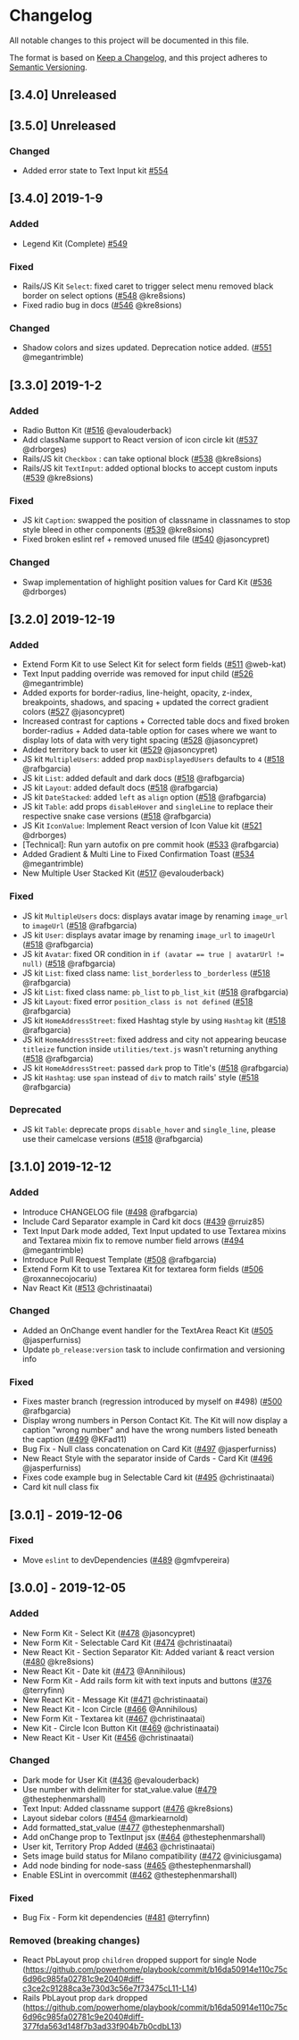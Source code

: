 # Changelog

All notable changes to this project will be documented in this file.

The format is based on [Keep a Changelog](https://keepachangelog.com/en/1.0.0/),
and this project adheres to [Semantic Versioning](https://semver.org/spec/v2.0.0.html).

## [3.4.0] Unreleased

## [3.5.0] Unreleased

### Changed
- Added error state to Text Input kit [#554](https://github.com/powerhome/playbook/pull/554)

## [3.4.0] 2019-1-9

### Added
- Legend Kit (Complete) [#549](https://github.com/powerhome/playbook/pull/549)

### Fixed
- Rails/JS Kit `Select`: fixed caret to trigger select menu removed black border on select options ([#548][] @kre8sions)
- Fixed radio bug in docs ([#546][] @kre8sions)

### Changed
- Shadow colors and sizes updated. Deprecation notice added. ([#551][] @megantrimble)


[#546]: https://github.com/powerhome/playbook/pull/546
[#548]: https://github.com/powerhome/playbook/pull/548
[#551]: https://github.com/powerhome/playbook/pull/551

## [3.3.0] 2019-1-2

### Added
- Radio Button Kit ([#516][] @evalouderback)
- Add className support to React version of icon circle kit ([#537][] @drborges)
- Rails/JS kit `Checkbox` : can take optional block ([#538][] @kre8sions)
- Rails/JS kit `TextInput`: added optional blocks to accept custom inputs ([#539][] @kre8sions)

### Fixed
- JS kit `Caption`: swapped the position of classname in classnames to stop style bleed in other components ([#539][] @kre8sions)
- Fixed broken eslint ref + removed unused file ([#540][] @jasoncypret)

### Changed
- Swap implementation of highlight position values for Card Kit ([#536][] @drborges)


[#516]: https://github.com/powerhome/playbook/pull/516
[#540]: https://github.com/powerhome/playbook/pull/540
[#536]: https://github.com/powerhome/playbook/pull/536
[#537]: https://github.com/powerhome/playbook/pull/537
[#538]: https://github.com/powerhome/playbook/pull/538
[#539]: https://github.com/powerhome/playbook/pull/539

## [3.2.0] 2019-12-19

### Added

- Extend Form Kit to use Select Kit for select form fields ([#511][] @web-kat)
- Text Input padding override was removed for input child ([#526][] @megantrimble)
- Added exports for border-radius, line-height, opacity, z-index, breakpoints, shadows, and spacing  + updated the correct gradient colors ([#527][] @jasoncypret)
- Increased contrast for captions + Corrected table docs and fixed broken border-radius + Added data-table option for cases where we want to display lots of data with very tight spacing ([#528][] @jasoncypret)
- Added territory back to user kit ([#529][] @jasoncypret)
- JS kit `MultipleUsers`: added prop `maxDisplayedUsers` defaults to `4` ([#518][] @rafbgarcia)
- JS kit `List`: added default and dark docs ([#518][] @rafbgarcia)
- JS kit `Layout`: added default docs ([#518][] @rafbgarcia)
- JS kit `DateStacked`: added `left` as `align` option ([#518][] @rafbgarcia)
- JS kit `Table`: add props `disableHover` and `singleLine` to replace their respective snake case versions ([#518][] @rafbgarcia)
- JS Kit `IconValue`: Implement React version of Icon Value kit ([#521][] @drborges)
- [Technical]: Run yarn autofix on pre commit hook ([#533][] @rafbgarcia)
- Added Gradient & Multi Line to Fixed Confirmation Toast ([#534][] @megantrimble)
- New Multiple User Stacked Kit ([#517][] @evalouderback)

[#511]: https://github.com/powerhome/playbook/pull/511
[#518]: https://github.com/powerhome/playbook/pull/518
[#526]: https://github.com/powerhome/playbook/pull/526
[#527]: https://github.com/powerhome/playbook/pull/527
[#528]: https://github.com/powerhome/playbook/pull/528
[#529]: https://github.com/powerhome/playbook/pull/529
[#521]: https://github.com/powerhome/playbook/pull/521
[#533]: https://github.com/powerhome/playbook/pull/533
[#534]: https://github.com/powerhome/playbook/pull/534
[#517]: https://github.com/powerhome/playbook/pull/517

### Fixed

- JS kit `MultipleUsers` docs: displays avatar image by renaming `image_url` to `imageUrl` ([#518][] @rafbgarcia)
- JS kit `User`: displays avatar image by renaming `image_url` to `imageUrl` ([#518][] @rafbgarcia)
- JS kit `Avatar`: fixed OR condition in `if (avatar == true | avatarUrl != null)` ([#518][] @rafbgarcia)
- JS kit `List`: fixed class name: `list_borderless` to `_borderless` ([#518][] @rafbgarcia)
- JS kit `List`: fixed class name: `pb_list` to `pb_list_kit` ([#518][] @rafbgarcia)
- JS kit `Layout`: fixed error `position_class is not defined` ([#518][] @rafbgarcia)
- JS kit `HomeAddressStreet`: fixed Hashtag style by using `Hashtag` kit ([#518][] @rafbgarcia)
- JS kit `HomeAddressStreet`: fixed address and city not appearing beucase `titleize` function inside `utilities/text.js` wasn't returning anything ([#518][] @rafbgarcia)
- JS kit `HomeAddressStreet`: passed `dark` prop to Title's ([#518][] @rafbgarcia)
- JS kit `Hashtag`: use `span` instead of `div` to match rails' style ([#518][] @rafbgarcia)

[#518]: https://github.com/powerhome/playbook/pull/518

### Deprecated

- JS kit `Table`: deprecate props `disable_hover` and `single_line`, please use their camelcase versions ([#518][] @rafbgarcia)

[#518]: https://github.com/powerhome/playbook/pull/518

## [3.1.0] 2019-12-12

### Added

- Introduce CHANGELOG file ([#498][] @rafbgarcia)
- Include Card Separator example in Card kit docs ([#439][] @rruiz85)
- Text Input Dark mode added, Text Input updated to use Textarea mixins and Textarea mixin fix to remove number field arrows ([#494][] @megantrimble)
- Introduce Pull Request Template ([#508][] @rafbgarcia)
- Extend Form Kit to use Textarea Kit for textarea form fields ([#506][] @roxannecojocariu)
- Nav React Kit ([#513][] @christinaatai)

[#498]: https://github.com/powerhome/playbook/pull/498
[#439]: https://github.com/powerhome/playbook/pull/439
[#494]: https://github.com/powerhome/playbook/pull/494
[#508]: https://github.com/powerhome/playbook/pull/508
[#506]: https://github.com/powerhome/playbook/pull/506
[#513]: https://github.com/powerhome/playbook/pull/513

### Changed

- Added an OnChange event handler for the TextArea React Kit ([#505][] @jasperfurniss)
- Update `pb_release:version` task to include confirmation and versioning info

[#505]: https://github.com/powerhome/playbook/pull/505
[#509]: https://github.com/powerhome/playbook/pull/509

### Fixed

- Fixes master branch (regression introduced by myself on #498) ([#500][] @rafbgarcia)
- Display wrong numbers in Person Contact Kit. The Kit will now display a caption "wrong number" and have the wrong numbers listed beneath the caption ([#499][] @KFad11)
- Bug Fix - Null class concatenation on Card Kit ([#497][] @jasperfurniss)
- New React Style with the separator inside of Cards - Card Kit ([#496][] @jasperfurniss)
- Fixes code example bug in Selectable Card kit ([#495][] @christinaatai)
- Card kit null class fix

[#500]: https://github.com/powerhome/playbook/pull/500
[#499]: https://github.com/powerhome/playbook/pull/499
[#497]: https://github.com/powerhome/playbook/pull/497
[#496]: https://github.com/powerhome/playbook/pull/496
[#495]: https://github.com/powerhome/playbook/pull/495
[#501]: https://github.com/powerhome/playbook/pull/501


## [3.0.1] - 2019-12-06

### Fixed

- Move `eslint` to devDependencies ([#489][] @gmfvpereira)

[#489]: https://github.com/powerhome/playbook/pull/489

## [3.0.0] - 2019-12-05

### Added

- New Form Kit - Select Kit ([#478][] @jasoncypret)
- New Form Kit - Selectable Card Kit ([#474][] @christinaatai)
- New React Kit - Section Separator Kit: Added variant & react version ([#480][] @kre8sions)
- New React Kit - Date kit ([#473][] @Annihilous)
- New Form Kit - Add rails form kit with text inputs and buttons ([#376][] @terryfinn)
- New React Kit - Message Kit ([#471][] @christinaatai)
- New React Kit - Icon Circle ([#466][] @Annihilous)
- New Form Kit - Textarea kit ([#467][] @christinaatai)
- New Kit - Circle Icon Button Kit ([#469][] @christinaatai)
- New React Kit - User Kit ([#456][] @christinaatai)

[#498]: https://github.com/powerhome/playbook/pull/498
[#478]: https://github.com/powerhome/playbook/pull/478
[#474]: https://github.com/powerhome/playbook/pull/474
[#480]: https://github.com/powerhome/playbook/pull/480
[#473]: https://github.com/powerhome/playbook/pull/473
[#376]: https://github.com/powerhome/playbook/pull/376
[#471]: https://github.com/powerhome/playbook/pull/471
[#466]: https://github.com/powerhome/playbook/pull/466
[#467]: https://github.com/powerhome/playbook/pull/467
[#469]: https://github.com/powerhome/playbook/pull/469
[#456]: https://github.com/powerhome/playbook/pull/456

### Changed

- Dark mode for User Kit ([#436][] @evalouderback)
- Use number with delimiter for stat_value.value ([#479][] @thestephenmarshall)
- Text Input: Added classname support ([#476][] @kre8sions)
- Layout sidebar colors ([#454][] @markiearnold)
- Add formatted_stat_value ([#477][] @thestephenmarshall)
- Add onChange prop to TextInput jsx ([#464][] @thestephenmarshall)
- User kit, Territory Prop Added ([#463][] @christinaatai)
- Sets image build status for Milano compatibility ([#472][] @viniciusgama)
- Add node binding for node-sass ([#465][] @thestephenmarshall)
- Enable ESLint in overcommit ([#462][] @thestephenmarshall)

[#436]: https://github.com/powerhome/playbook/pull/436
[#479]: https://github.com/powerhome/playbook/pull/479
[#476]: https://github.com/powerhome/playbook/pull/476
[#454]: https://github.com/powerhome/playbook/pull/454
[#477]: https://github.com/powerhome/playbook/pull/477
[#464]: https://github.com/powerhome/playbook/pull/464
[#463]: https://github.com/powerhome/playbook/pull/463
[#472]: https://github.com/powerhome/playbook/pull/472
[#465]: https://github.com/powerhome/playbook/pull/465
[#462]: https://github.com/powerhome/playbook/pull/462

### Fixed

- Bug Fix - Form kit dependencies ([#481][] @terryfinn)

[#481]: https://github.com/powerhome/playbook/pull/481

### Removed (breaking changes)

- React PbLayout prop `children` dropped support for single Node (https://github.com/powerhome/playbook/commit/b16da50914e110c75c6d96c985fa02781c9e2040#diff-c3ce2c91288ca3e730d3c56e7f73475cL11-L14)
- Rails PbLayout prop `dark` dropped (https://github.com/powerhome/playbook/commit/b16da50914e110c75c6d96c985fa02781c9e2040#diff-377fda563d148f7b3ad33f904b7b0cdbL13)
